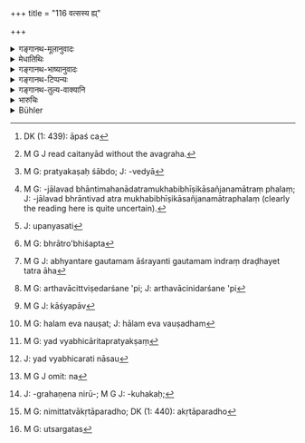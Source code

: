+++
title = "116 वत्सस्य ह्य्"

+++

<details><summary>गङ्गानथ-मूलानुवादः</summary>

Formerly when Vatsa was accused by his younger brother, fire, the world’s spy, did not burn even a hair of his, because of truth.—(116)
</details>

<details><summary>मेधातिथिः</summary>

कथं पुनर् अग्निर् न धक्ष्यति, आपो[^१११] नोन्मज्जयिष्यन्ति । न हि महाभूतानि विपरियन्ति स्वभावतो ऽचैतन्याद्[^११२] इति पर्यनुयोगम् आशङ्क्यार्थवादेनोक्तम् अर्थं दृढीकरोति । यद्य् अप्य् अयम् अन्वयव्यतिरेकसमधिगम्यो ऽर्थः प्रत्यकषवेद्यो[^११३] वा तथापि धूर्तकल्पितेन्द्रजालवद् भावितम् उग्रबिभीषिकासञ्जनमात्रं फलं[^११४] शपथागोरणम् इति मन्यमानो वैदिकं निदर्शनम् उपन्यसेत्[^११५] । भवन्ति प्रतिपत्तारो ऽर्थागमेन पूर्ववृत्तदर्शनाद् दृढतां प्रतिपद्यन्ते । 


[^११५]:
     J: upanyasati


[^११४]:
     M G: -jālavad bhāntimahanādatramukhabibhīṣikāsañjanamātraṃ phalaṃ; J: -jālavad bhrāntivad atra mukhabibhīṣikāsañjanamātraphalaṃ (clearly the reading here is quite uncertain).


[^११३]:
     M G: pratyakaṣaḥ śābdo; J: -vedyā


[^११२]:
     M G J read caitanyād without the avagraha.


[^१११]:
     DK (1: 439): āpaś ca

- वत्सो नाम काण्व ऋषिर् अभवत् । स च कनीयसा वैमात्रेण **भ्रात्राभिशस्त**[^११६] आक्रुष्टः "न त्वम् असि ब्राह्मणः शूद्रापुत्रः" इति । स तं प्रत्युवाच "सत्येनाग्निं प्रविशामि यदि न ब्राह्मणः" इति । तस्येदम् उक्तवतः प्रविष्टस्य **नाग्निर् ददाह रोमापि** । कथम् । **सत्येन** हेतुना । 


[^११६]:
     M G: bhrātro'bhiśapta

- कथम् अग्निः सत्यं जानातीति चेत्, अत आह **जगतः स्पशः** । गूढात्मा परकीयकृताकृतज्ञः स्पश उच्यते । स च चारः प्रणिधिर् इति च प्रसिद्धिः । अग्निर् हि भगवान् सर्वभूतान्तरचारी कृताकृतानां वेदिता । तथा च छान्दोग्ये ताण्डके प्रयोगः- "देवासुरसेनयोर् अभ्यन्तरे यो ऽग्निर् इति, गौतमो ऽग्निम् उपेत्योवाच-[^११७] इह नो भवान् स्पशश् चरतु" इत्यादि । अथ वा विशेषनिदर्शने ऽपि[^११८] पञ्चविंशब्राहमणम् उदाहार्यम्- "वत्सश् च ह वै मेधातिथिश् च काण्वाव्[^११९] आस्ताम् । तं वत्सं मेधातिथिर् आक्रोशत्- अब्राह्मणो ऽसि" इत्यादि "तस्य लोम च नौषत्[^१२०]" इत्यन्तम् (प्ब् १४.६.६) ।


[^१२०]:
     M G: halam eva nauṣat; J: hālam eva vauṣadham


[^११९]:
     M G J: kāśyapāv


[^११८]:
     M G: arthavācittviṣedarśane 'pi; J: arthavācinidarśane 'pi


[^११७]:
     M G J: abhyantare gautamam āśrayanti gautamam indraṃ draḍhayet tatra āha

- <u>ननु</u> च चौरा अपि न दह्यन्ते । साधवो ऽपि दह्यमाना दृश्यन्ते । तत् कथं शपथे आश्वासः ।

- <u>उच्यते</u> । न दृश्येन व्यभिचारेण व्यवस्थेयम् अपनेतुं शक्यते, कदाचित्कत्वाद् व्यभिचारस्य । प्रत्यक्षादिष्व् अपि प्रमाणेषु दृश्यत एव तादृशो व्यभिचारः, न च तानि न प्रमाणम् । अथ व्यभिचारवन्ति नैव प्रत्यक्षादिशब्दवाच्यानि । यद् व्यभिचरति न तत् प्रत्यक्षम्,[^१२१] यत् प्रत्यक्षं न तद् व्यभिचरतीति वचनात् । इहापि शक्यते तद् वक्तुम् । व्यभिचरतीत्य् असौ[^१२२] न[^१२३] शपथः, यः शपथः स न व्यभिचरतीति । कः पुनः शपथः । यः समतेतिकर्तव्यतामात्राद्यपग्रहणनिरूपितकुहकस्तंभनाभावः[^१२४] । विपरीतो ऽशपथः । न तादृशस्य व्यभिचारो ऽस्ति । अथापि स्यात्, तत्रापि प्राक्कृतस्य कर्मणः फलविपाको भवति, निमित्तत्वात् । कृतापराधो[^१२५] ऽपि पूर्वकृतेन गरीयसाशुभेन मुच्यते । अकृतापराधो जन्मान्तरदोषेण निगृह्यते । विचित्रा हि कर्मणां फलपाकाभिव्यक्तिहेतवः । सहस्राद् एको मिथ्या गृह्यते । उत्सर्गस्[^१२६] त्व् अमिथ्यात्वम् । पुत्रेष्टिकारीयादिष्व् अप्य् एतत् समानम् । 


[^१२६]:
     M G: utsargatas


[^१२५]:
     M G: nimittatvākṛtāparadho; DK (1: 440): akṛtāparadho


[^१२४]:
     J: -grahaṇena nirū-; M G J: -kuhakaḥ; 


[^१२३]:
     M G J omit: na


[^१२२]:
     J: yad vyabhicarati nāsau


[^१२१]:
     M G: yad vyabhicāritapratyakṣaṃ

तस्मात् साक्षिवच् छपथे ऽपि प्रत्येतव्य । ते ऽपि हि कदाचिन् मिथ्यावदन्ति[^१२७] । न भयप्रदर्शनमात्रम् एतत् । यथास्थानरूढाः[^१२८] शपथा उक्ताः सत्यं प्रतिष्ठत इति ॥ ८.११६ ॥
</details>

<details><summary>गङ्गानथ-भाष्यानुवादः</summary>

*Question*.— “How can it be that fire shall not burn or that water shall
not throw up? Certainly elemental substances never renounce their
natural functions, being as they are unconscious entities.”

It is in anticipation of this objection that the author corroborates his
statement by means of a commendatory story. Though the matter in
question is one that can he ascertained either by positive and negative
induction, or by direct perception,—yet there may he people who would
regard such phenomena in the same light as a magical performance, and so
would be inclined to take all that is said regarding oaths and ordeals
merely as intended to frighten the person into telling the truth; just
in the same way as verbal threats and angry staring, etc., are used to
make men tell the truth;—and it is in view of this contingency that the
author has cited an instance from the Veda; as there are men who become
convinced of the truth of a statement when it is corroborated by past
occurrences.

*Vatsa* was a sage of the family of Kaṇva; he was ‘*accused*’—blamed—by
his younger step-brother, of being not a Brāhmaṇa, but a *Śūdra*,
whereupon he said—‘By truth, I enter fire, if I be not a Brāhmaṇa’; when
having said this, he entered the fire, ‘*the fire did not burn even his
hair*’;—and why?—‘*because of truth*.’

The question arising as to how fire can know the truth?—the answer
is—‘*fire is the world’s spy*.’ The man who, keeping his real character
concealed, comes to know what is done and what is not done by others, is
called ‘spy,’ known also by such names as ‘*cāra*’, ‘*praṇidhi*’ and so
forth. The God Agni moves within all living beings, and as such, is
cognisant of all that is done or not done. We read in the *Tāṇḍya
Brāhmaṇa* that “Agni is one who lies within the gods as well as the
Asuras;—Gautama, approaching fire, said ‘May you Sir, operate within all
beings’; and then he goes on to say—‘May you Sir, move about here *as a
spy*.’” A similar passage from the *Pañcaviṃśa-Brāhmaṇa* may he
quoted;—“Vatsa and Medhātithi were two sons of Kaśyapa; Medhātithi
insulted Vatsa by saying—‘thou art not a Brāhmaṇa’; and the only remedy
of this was Fire.”

*Objection*.—“As a matter of fact however, it is found that real thieves
are not burnt by fire (when undergoing the ordeal) while innocent
persons are actually burnt. How then can any reliance he placed upon
oaths and ordeals?”

Our answer is as follows:—The principle here laid down cannot be
rejected simply on the strength of a perceptible miscarriage; because
such miscarriages are very rare. In fact, even in the case of perception
and other forms of valid cognition, such miscarriages are met with; and
yet these are not regarded as untrustworthy. Further, it has been
declared that ‘what is found to be wrong does not deserve the name of
Perception, etc.; what is found to ho wrong is not Perception; and what
is Perception is never wrong’; and on the analogy of this statement, it
may be asserted that ‘what miscarries is not an *ordeal*, and what *is*
an *ordeal* never miscarries.’ For what is an ‘ordeal’? It is that
wherein the full procedure is observed, all obstructions in the shape of
spells neutralising the force of the fire and so forth duly examined and
removed; what is contary (contrary) to this is *not* an ordeal.

And certainly an ordeal of the said kind never miscarries. Even though
there be some such miscarriage, it must be regarded as the result of
some past act of the man; in fact even a real criminal comes to be
acquitted by virtue of some previous meritorious act; while an innocent
man becomes convicted by virtue of an evil deed committed in his past
life. The causes leading up to the fruition of past acts are truly
strange. But with all this, it is only in one ease among a thousand that
an ordeal is found to fail; as a rule it is infallible; and it is
exactly the same with the *Putreṣṭi*, the *Kārīrī* and such other Vedic
sacrifices.

From all this it follows that reliance should be placed upon oaths and
ordeals also, just as on witnesses; for these latter also speak falsely
sometimes.

Thus then, what has been said regarding ordeals is not meant simply to
frighten the man. In fact, in the case of the said ordeals, it is the
truth that prevails.—(116)
</details>

<details><summary>गङ्गानथ-टिप्पन्यः</summary>

“This story is told in Pañcaviṃśa Brāhmaṇa of the Sāma Veda”—Hopkins.
</details>

<details><summary>गङ्गानथ-तुल्य-वाक्यानि</summary>

**(verses 8.114-116)  
**

See Comparative notes for [Verse
8.114].
</details>

<details><summary>भारुचिः</summary>

परकृतिर् इयम् अधिकृतविध्यर्थवादार्था । "वत्सस्य ह्य् अभिशस्तस्य" इति लिङ्गाद् अभिशस्तस्यायं शपथ इति केचित् । एवं च शूद्रशपथो ऽयं न स्यात् । किं तर्हि अस्माल् लिङ्गात् ब्राह्मणस्यैवायं स्यात्; न चैतद् इष्टम्- तेन यथा ब्राह्मणविषयः श्रुतः शूद्रस्यापीति शास्त्रसामर्थ्यात् । एवम् अभिशंसने श्रुति ऽन्यत्रापि । जगतः स्पशो निश्चर इत्य् अर्थः, "इह नो भवान् स्पशश् चरतु" इति श्रुतेः ॥ ८.११७ ॥
</details>

<details><summary>Bühler</summary>

116	For formerly when Vatsa was accused by his younger brother, the fire, the spy of the world, burned not even a hair (of his) by reason of his veracity.
</details>
